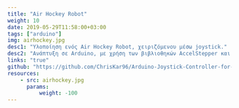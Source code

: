 ```yaml
---
title: "Air Hockey Robot"
weight: 10
date: 2019-05-29T11:58:00+03:00
tags: ["arduino"]
img: airhockey.jpg
desc1: "Υλοποίηση ενός Air Hockey Robot, χειριζόμενου μέσω joystick."
desc2: "Ανάπτυξη σε Arduino, με χρήση των βιβλιοθηκών AccelStepper και Bounce2."
links: "true"
github: "https://github.com/ChrisKar96/Arduino-Joystick-Controller-for-Stepper-Motors"
resources:
    - src: airhockey.jpg
      params:
          weight: -100
---
```

